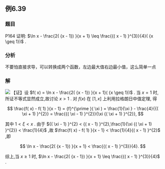 ## 例6.39
### 题目
P164 证明: $\ln x - \frac{2( {x - 1}) }{x + 1} \leq \frac{{( x - 1) }^{3}}{4}( {x \geq 1})$ .
### 分析
不要怕直接求导，可以转换成两个函数，左边最大值右边最小值，这么简单一点
### 解
![](https://img.hwenyi.live/202410101215986.webp)
【证】设 $f( x) = \ln x - \frac{2( {x - 1}) }{x + 1}( {x \geq 1})$ . 当 $x = 1$ 时,所证不等式显然成立,故讨论 $x > 1$ . 对 $f( x)$ 在 $\lbrack {1, x}\rbrack$ 上利用拉格朗日中值定理, 得

$$
\frac{f( x) - f( 1) }{x - 1} = {f}^{\prime }( \xi ) = \frac{1}{\xi } - \frac{4}{{( \xi + 1) }^{2}} = \frac{{( \xi - 1) }^{2}}{\xi {( \xi + 1) }^{2}},
$$

其中 $1 < \xi < x$ . 由于 ${( \xi - 1) }^{2} < {( x - 1) }^{2},\frac{1}{\xi {( \xi + 1) }^{2}} < \frac{1}{4}$ ,故 $\frac{f( x) - f( 1) }{x - 1} < \frac{1}{4}{( x - 1) }^{2}$ ,即

$$
\ln x - \frac{2( {x - 1}) }{x + 1} < \frac{{( x - 1) }^{3}}{4}.
$$

综上,当 $x \geq 1$ 时, $\ln x - \frac{2( {x - 1}) }{x + 1} \leq \frac{{( x - 1) }^{3}}{4}$ .